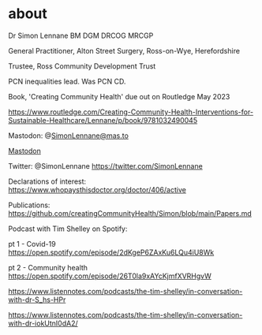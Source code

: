 # about
Dr Simon Lennane
BM DGM DRCOG MRCGP

General Practitioner, Alton Street Surgery, Ross-on-Wye, Herefordshire

Trustee, Ross Community Development Trust

PCN inequalities lead. Was PCN CD. 

Book, 'Creating Community Health' due out on Routledge May 2023

https://www.routledge.com/Creating-Community-Health-Interventions-for-Sustainable-Healthcare/Lennane/p/book/9781032490045

Mastodon: @SimonLennane@mas.to

<a rel="me" href="https://mas.to/@SimonLennane">Mastodon</a>

Twitter: @SimonLennane
https://twitter.com/SimonLennane

Declarations of interest:
https://www.whopaysthisdoctor.org/doctor/406/active

Publications:
https://github.com/creatingCommunityHealth/Simon/blob/main/Papers.md

Podcast with Tim Shelley on Spotify:

pt 1 - Covid-19
https://open.spotify.com/episode/2dKgeP6ZAxKu6LQu4iU8Wk

pt 2 - Community health
https://open.spotify.com/episode/26T0la9xAYcKjmfXVRHgvW

https://www.listennotes.com/podcasts/the-tim-shelley/in-conversation-with-dr-S_hs-HPr

https://www.listennotes.com/podcasts/the-tim-shelley/in-conversation-with-dr-iokUtnI0dA2/
